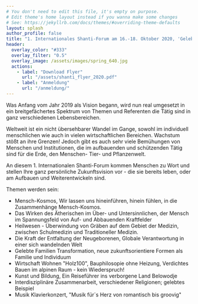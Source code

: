 ```yaml
---
# You don't need to edit this file, it's empty on purpose.
# Edit theme's home layout instead if you wanna make some changes
# See: https://jekyllrb.com/docs/themes/#overriding-theme-defaults
layout: splash
author_profile: false
title: "1. Internationales Shanti-Forum am 16.-18. Oktober 2020, 'Gelebte Zukunft'"
header:
  overlay_color: "#333"
  overlay_filter: "0.5"
  overlay_image: /assets/images/spring_640.jpg
  actions:
    - label: "Download Flyer"
      url: "/assets/shanti_flyer_2020.pdf"
    - label: "Anmeldung"
      url: "/anmeldung/"
---
```


Was Anfang vom Jahr 2019 als Vision begann, wird nun real umgesetzt in ein
breitgefächertes Spektrum von Themen und Referenten die Tätig sind in ganz
verschiedenen Lebensbereichen.

Weltweit ist ein nicht übersehbarer Wandel im Gange, sowohl im individuell menschlichen
wie auch in vielen wirtschaftlichen Bereichen. Wachstum stößt an ihre Grenzen!
Jedoch gibt es auch sehr viele Bemühungen von Menschen
und Institutionen, die im aufbauenden und schützenden Tätig sind für die Erde,
den Menschen- Tier- und Pflanzenwelt.

An diesem 1. Internationalen Shanti-Forum kommen Menschen zu Wort und
stellen Ihre ganz persönliche Zukunftsvision vor - die sie bereits leben, oder am
Aufbauen und Weiterentwickeln sind.


Themen werden sein:
- Mensch-Kosmos, Wir lassen uns hineinführen, hinein fühlen, in die
  Zusammenhänge Mensch-Kosmos.
- Das Wirken des Ätherischen im Über- und Untersinnlichen, der Mensch im
  Spannungsfeld von Auf- und Abbauenden Kraftfelder
- Heilwesen - Überwindung von Gräben auf dem Gebiet der Medizin,
  zwischen Schulmedizin und Traditioneller Medizin.
- Die Kraft der Entfaltung der Neugeborenen, Globale Verantwortung in
  einer sich wandelnden Welt
- Gelebte Familien Transformation, neue zukunftsorientiere Formen als Familie
  und Individuum
- Wirtschaft Wohnen "Holz100", Bauphilosopie ohne Heizung, Verdichtes Bauen im
  alpinen Raum - kein Wiederspruch!
- Kunst und Bildung, Ein Reiseführer ins verborgene Land Belowodje
- Interdisziplinäre Zusammenarbeit, verschiedener Religionen; gelebtes Beispiel
- Musik Klavierkonzert, "Musik für`s Herz von romantisch bis groovig"
